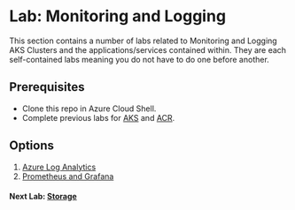 # Lab: Monitoring and Logging

This section contains a number of labs related to Monitoring and Logging AKS Clusters and the applications/services contained within. They are each self-contained labs meaning you do not have to do one before another.

## Prerequisites

* Clone this repo in Azure Cloud Shell.
* Complete previous labs for [AKS](../create-aks-cluster/README.md) and [ACR](../build-application/README.md).

## Options

1. [Azure Log Analytics](loganalytics/README.md)
2. [Prometheus and Grafana](prometheus-grafana/README.md)

<!-- 
## Troubleshooting / Debugging

* ?

## Docs / References

* ? -->

<!-- #### Next Lab: [Service Mesh w/ Distributed Tracing](labs/servicemesh-tracing/README.md) -->

#### Next Lab: [Storage](../../storage/README.md)